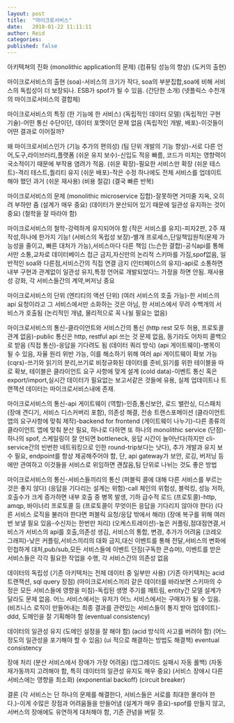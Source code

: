 ```yaml
---
layout: post
title:  "마이크로서비스"
date:   2018-01-22 11:11:11
author: Reid
categories: 
published: false
---
```


아키텍쳐의 진화
(monolithic application의 문제)
(컴퓨팅 성능의 향상)
(도커의 출현)

마이크로서비스의 출현
(soa)-서비스의 크기가 작다, soa의 부분집합,soa에 비해 서비스의 독립성이 더 보장되나. ESB가 spof가 될 수 있음.
(간단한 소개)
(넷플릭스 수천개의 마이크로서비스의 결합체)

마이크로서비스의 특징
(한 기능에 한 서비스)
(독립적인 데이터 모델)
(독립적인 구현 기술)-어떤 통신 수단이던, 데이터 포맷이던 문제 없음
(독립적인 개발, 배포)-이것들이 어떤 결과로 이어질까?

왜 마이크로서비스인가
(기능 추가의 편의성)
(팀 단위 개발의 기능 향상)-서로 다른 언어,도구,라이브러리,플랫폼
(쉬운 유지 보수)-신입도 적응 빠름, 코드가 미치는 영향력이 국소적이기 때문에 부작용 염려가 적음.
(쉬운 확장)-필요한 서비스만 확장
(쉬운 테스트)-격리 테스트,퀄리티 유지
(쉬운 배포)-작은 수정 하나에도 전체 서비스를 업데이트해야 했던 과거
(쉬운 재사용)
(비용 절감)
(결국 빠른 반복)

마이크로서비스의 문제
(monolithic microservice 집합)-잘못하면 거미줄 지옥, 오히려 부하만 줌
(설계가 매우 중요)
(데이터가 분산되어 있기 때문에 일관성 유지하는 것이 중요)
(철학을 잘 따라야 함)

마이크로서비스의 철학-강력하게 유지되어야 함
(작은 서비스를 유지)-피자2판, 2주 재작성,하나에 한가지 기능!
(서비스의 독립성 보장)-별개 프로세스,단일책임원칙(문제 가능성을 줄이고, 빠른 대처가 가능),서비스마다 다른 책임
(느슨한 결합)-공식api를 통해서만 소통,교차로 데이터베이스 접근 금지,자신만의 논리적 스키마를 가짐,spof없음, 일반적인 soa와 다른점,서비스간의 직접 연결 금지
(인터페이스의 유지)-api로 소통하면 내부 구현과 관계없이 일관성 유지,특정 언어로 개발되었다느 가정을 하면 안됨. 재사용성 강화, 각 서비스들간의 계약,버저닝 중요

마이크로서비스의 단위
(엔티티의 액션 단위)
(여러 서비스의 호출 가능)-한 서비스의 api 요청이라고 그 서비스에서만 소화하는 것은 아님, 한 서비스에서 무려 수백개의 서비스가 호출됨
(논리적인 개념, 물리적으로 꼭 나뉠 필요는 없음)

마이크로서비스의 통신-클라이언트와 서비스간의 통신
(http rest 모두 허용, 프로토콜 관계 없음)-public 통신은 http, restful api 쓰는 것 문제 없음, 동기라도 어차피 콜백으로 받음
(직접 통신)-응답을 기다려도 됨
(데이터 쿼리 방식)
 (api 게이트웨이)-병목이 될 수 있음, 자율 원리 위반 가능, 이를 해소하기 위해 여러 api 게이트웨이 확보 가능
 (cqrs)-쓰기와 읽기의 분리,쓰기로 비정규화된 데이터를 준비,읽기를 위한 테이블을 따로 확보, 테이블은 클라이언트 요구 사항에 맞게 설계
 (cold data)-이벤트 통신 혹은 export/import,실시간 데이터가 필요없는 보고서같은 것들에 유용, 실제 업데이트나 트랜잭션 데이터는 마이크로서비스내에 존재.

마이크로서비스의 통신-api 게이트웨이
(역할)-인증,통신보안, 로드 밸런싱, 디스패치(장애 견디기, 서비스 디스커버리 포함), 의존성 해결, 전송 트랜스포메이션
(클라이언트 앱의 요구사항에 맞춰 제작)-backend for frontend
(게이트웨이 나누기)-다른 종류의 클라이언트 앱에 맞춰 분산 필요, 하나로 다하면 또 하나의 monolithic service
(단점)-하나의 spof, 스케일링이 잘 안되면 bottleneck, 응답 시간이 늘어난다(하지만 cli-service간의 빈번한 네트워킹으로 인한 round-trip보다는 낫다), 추가 개발과 유지 보수 필요, endpoint를 항상 제공해주어야 함, 단, api gateway가 보안, 로깅, 버저닝 등에만 관여하고 이것들을 서비스로 위임하면 괜찮음,팀 단위로 나뉘는 것도 좋은 방법


마이크로서비스의 통신-서비스들끼리의 통신
(퍼블릭 콜에 대해 다른 서비스를 부르는 것은 좋지 않다)
(응답을 기다리는 설계는 위험)-call 체인의 위험성, 블럭킹, 성능 저하, 호출수가 크게 증가하면 내부 호출 중 병목 발생, 기하 급수적 로드
(프로토콜)-http, amqp, 바이너리 프로토콜 등
(프로토콜이 무엇이든 응답을 기다리지 않아야 한다)
(다른 서비스 로직을 불러야 한다면 퍼블릭 요청/응답 밖에서 해라)
(장애 복구를 위해 여러번 보낼 필요 있음-수신자는 한번만 처리)
(오케스트레이션)-높은 커플링,점대점연결,서비스가 서비스의 api를 호출,의존성 생김, 서비스의 통합, 변경, 추가가 어려움
(코레오그래피)-낮은 커플링,서비스끼리의 대화 금지,대신 이벤트를 통해 전달,서비스의 변화에 민첩하게 대처,pub/sub,모든 서비스들에 이벤트 던짐(구독한 콘슈머), 이벤트를 받은 서비스들은 각각 필요한 작업을 수행, 각 서비스간의 의존성 없음

데이터의 독립성
(기존 아키텍처는 전체 데이터 중 일부만 사용)
(기존 아키텍처는 acid 트랜잭션, sql query 장점)
(마이크로서비스끼리 같은 데이터를 바라보면 스키마의 수정은 모든 서비스들에 영향을 미침)-독립된 생명 주기를 깨트림, entity간 모델 설계가 달라도 문제 없음. 어느 서비스에서는 유저가 어느 서비스에서는 구매자가 될 수 있음.
(비즈니스 로직이 만들어내는 최종 결과를 관련있는 서비스들이 통지 받아 업데이트)-ddd, 도메인을 잘 기획해야 함
(eventual consistency)

데이터의 일관성 유지
(도메인 설정을 잘 해야 함)
(acid 방식의 사고를 버려야 함)
(어느 정도의 일관성을 포기해야 할 수 있음)
(ui 적으로 해결하는 방법도 해결책)
eventual consistency

장애 처리
(분산 서비스에서 장애가 가장 어려움)
(업그레이드 실패시 자동 롤백)
(자동 재가동까지 고려해야 함, 특히 데이터의 일관성 유지도 매우 중요)
(서비스 장애시 다른 서비스에는 영향을 최소화)
(exponential backoff)
(circuit breaker)

결론
(각 서비스는 단 하나의 문제를 해결한다, 서비스들은 서로를 최대한 몰라야 한다.)-이게 수많은 장점과 어려움들을 만들어냄
(설계가 매우 중요)-spof를 만들지 않고, 서버스의 장애에도 유연하게 대처해야 함, 기존 관념을 버릴 것.
